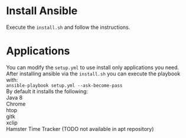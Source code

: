 # Install Ansible
Execute the `install.sh` and follow the instructions.

# Applications
You can modify the `setup.yml` to use install only applications you need. \
After installing ansible via the `install.sh` you can execute the playbook with: \
`ansible-playbook setup.yml --ask-become-pass` \
By default it installs the following: \
Java 8 \
Chrome \
htop \
gitk \
xclip \
Hamster Time Tracker (TODO not available in apt repository)